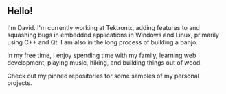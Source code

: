 ## Hello! 

I'm David. I'm currently working at Tektronix, adding features to and squashing bugs in embedded applications in Windows and Linux, primarily using C++ and Qt. I am also in the long process of building a banjo.

In my free time, I enjoy spending time with my family, learning web development, playing music, hiking, and building things out of wood.

Check out my pinned repositories for some samples of my personal projects.

<!--
**hiteda/hiteda** is a ✨ _special_ ✨ repository because its `README.md` (this file) appears on your GitHub profile.

Here are some ideas to get you started:

- 🔭 I’m currently working on ...
- 🌱 I’m currently learning ...
- 👯 I’m looking to collaborate on ...
- 🤔 I’m looking for help with ...
- 💬 Ask me about ...
- 📫 How to reach me: ...
- 😄 Pronouns: ...
- ⚡ Fun fact: ...
-->
